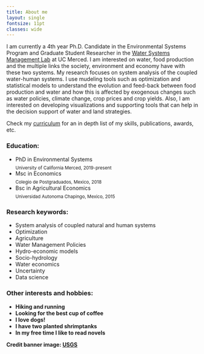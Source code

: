 ```yaml
---
title: About me
layout: single
fontsize: 11pt
classes: wide
---
```



<meta name="viewport" content="width=device-width, initial-scale=1">
<script src="https://kit.fontawesome.com/a076d05399.js" crossorigin="anonymous"></script>



I am currently a 4th year Ph.D. Candidate in the Environmental Systems Program and Graduate Student Researcher in the  <a href="https://www.wsm.ucmerced.edu/">Water Systems Management Lab</a> at UC Merced. I am interested on water, food production and the multiple links the society, environment and economy have with these two systems. My research focuses on system analysis of the coupled water-human systems. I use mudeling tools such as optimization and statistical models to understand the evolution and feed-back between food production and water and how this is affected by exogenous changes such as water policies, climate change, crop prices and crop yields. Also, I am interested on developing visualizations and supporting tools that can help in the decision support of water and land strategies. 


Check my [curriculum](https://github.com/josemrodriguezf/josemrodriguezf.github.io/raw/master/assets/pdf/Jose_Rodriguez_CV.pdf) for an in depth list of my skills, publications, awards, etc. 


### <b><i class="fas fa-graduation-cap"></i> Education:</b>

- PhD in Environmental Systems<br/><sub>University of California Merced, 2019-present</sub>
- Msc in Economics<br/><sub>Colegio de Postgraduados, Mexico, 2018</sub>
- Bsc in Agricultural Economics<br/><sub>Universidad Autonoma Chapingo, Mexico, 2015</sub>

### <b><i class="fas fa-laptop-code"></i> Research keywords:</b>


- System analysis of coupled natural and human systems
- Optimization
- Agriculture 
- Water Management Policies
- Hydro-economic models
- Socio-hydrology 
- Water economics
- Uncertainty
- Data science

### <b><i class="fas fa-hiking"></i> Other interests and hobbies:<b>

- Hiking and running 
- Looking for the best cup of coffee <i class="fas fa-coffee"></i>
- I love dogs!
- I have two planted shrimptanks 
- In my free time I like to read novels



Credit banner image: [USGS](https://unsplash.com/@usgs)